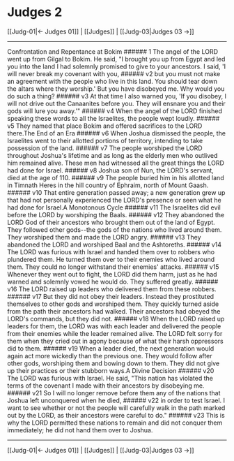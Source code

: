 # Judges 2

[[Judg-01|← Judges 01]] | [[Judges]] | [[Judg-03|Judges 03 →]]
***

Confrontation and Repentance at Bokim ###### 1 The angel of the LORD went up from Gilgal to Bokim. He said, "I brought you up from Egypt and led you into the land I had solemnly promised to give to your ancestors. I said, 'I will never break my covenant with you, ###### v2 but you must not make an agreement with the people who live in this land. You should tear down the altars where they worship.' But you have disobeyed me. Why would you do such a thing? ###### v3 At that time I also warned you, 'If you disobey, I will not drive out the Canaanites before you. They will ensnare you and their gods will lure you away.'" ###### v4 When the angel of the LORD finished speaking these words to all the Israelites, the people wept loudly. ###### v5 They named that place Bokim and offered sacrifices to the LORD there.The End of an Era ###### v6 When Joshua dismissed the people, the Israelites went to their allotted portions of territory, intending to take possession of the land. ###### v7 The people worshiped the LORD throughout Joshua's lifetime and as long as the elderly men who outlived him remained alive. These men had witnessed all the great things the LORD had done for Israel. ###### v8 Joshua son of Nun, the LORD's servant, died at the age of 110. ###### v9 The people buried him in his allotted land in Timnath Heres in the hill country of Ephraim, north of Mount Gaash. ###### v10 That entire generation passed away; a new generation grew up that had not personally experienced the LORD's presence or seen what he had done for Israel.A Monotonous Cycle ###### v11 The Israelites did evil before the LORD by worshiping the Baals. ###### v12 They abandoned the LORD God of their ancestors who brought them out of the land of Egypt. They followed other gods--the gods of the nations who lived around them. They worshiped them and made the LORD angry. ###### v13 They abandoned the LORD and worshiped Baal and the Ashtoreths. ###### v14 The LORD was furious with Israel and handed them over to robbers who plundered them. He turned them over to their enemies who lived around them. They could no longer withstand their enemies' attacks. ###### v15 Whenever they went out to fight, the LORD did them harm, just as he had warned and solemnly vowed he would do. They suffered greatly. ###### v16 The LORD raised up leaders who delivered them from these robbers. ###### v17 But they did not obey their leaders. Instead they prostituted themselves to other gods and worshiped them. They quickly turned aside from the path their ancestors had walked. Their ancestors had obeyed the LORD's commands, but they did not. ###### v18 When the LORD raised up leaders for them, the LORD was with each leader and delivered the people from their enemies while the leader remained alive. The LORD felt sorry for them when they cried out in agony because of what their harsh oppressors did to them. ###### v19 When a leader died, the next generation would again act more wickedly than the previous one. They would follow after other gods, worshiping them and bowing down to them. They did not give up their practices or their stubborn ways.A Divine Decision ###### v20 The LORD was furious with Israel. He said, "This nation has violated the terms of the covenant I made with their ancestors by disobeying me. ###### v21 So I will no longer remove before them any of the nations that Joshua left unconquered when he died, ###### v22 in order to test Israel. I want to see whether or not the people will carefully walk in the path marked out by the LORD, as their ancestors were careful to do." ###### v23 This is why the LORD permitted these nations to remain and did not conquer them immediately; he did not hand them over to Joshua.

***
[[Judg-01|← Judges 01]] | [[Judges]] | [[Judg-03|Judges 03 →]]
